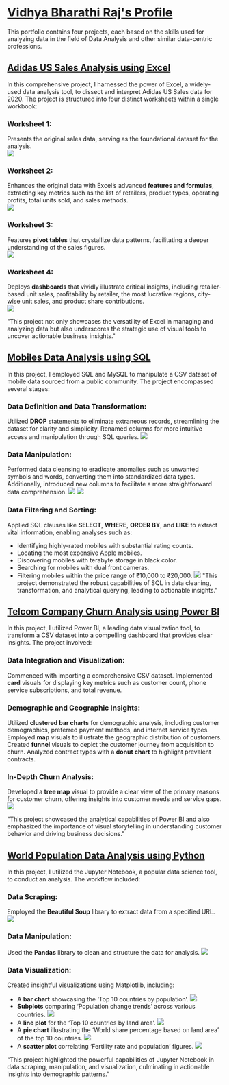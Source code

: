 # [Vidhya Bharathi Raj's Profile](https://github.com/VidhyabharathirajC)
This portfolio contains four projects, each based on the skills used for analyzing data in the field of Data Analysis and other similar data-centric professions.

## [Adidas US Sales Analysis using Excel](https://github.com/VidhyabharathirajC/Excel-Project)

In this comprehensive project, I harnessed the power of Excel, a widely-used data analysis tool, to dissect and interpret Adidas US Sales data for 2020. The project is structured into four distinct worksheets within a single workbook:

### Worksheet 1:
Presents the original sales data, serving as the foundational dataset for the analysis.  
![](https://github.com/Vidhya-bharathi-raj/Project-Images/blob/main/Excel%20Project%20Image/Screenshot%202024-04-09%20015411.jpg)
### Worksheet 2:
Enhances the original data with Excel’s advanced **features and formulas**, extracting key metrics such as the list of retailers, product types, operating profits, total units sold, and sales methods.\
![](https://github.com/Vidhya-bharathi-raj/Project-Images/blob/main/Excel%20Project%20Image/Screenshot%202024-04-09%20015424.jpg)
### Worksheet 3:
Features **pivot tables** that crystallize data patterns, facilitating a deeper understanding of the sales figures.  
![](https://github.com/Vidhya-bharathi-raj/Project-Images/blob/main/Excel%20Project%20Image/Screenshot%202024-04-09%20015442.jpg)
### Worksheet 4:
Deploys **dashboards** that vividly illustrate critical insights, including retailer-based unit sales, profitability by retailer, the most lucrative regions, city-wise unit sales, and product share contributions.  
![](https://github.com/Vidhya-bharathi-raj/Project-Images/blob/main/Excel%20Project%20Image/Screenshot%202024-04-09%20015540.jpg)

"This project not only showcases the versatility of Excel in managing and analyzing data but also underscores the strategic use of visual tools to uncover actionable business insights."

## [Mobiles Data Analysis using SQL](https://github.com/VidhyabharathirajC/SQL-Project)

In this project, I employed SQL and MySQL to manipulate a CSV dataset of mobile data sourced from a public community. The project encompassed several stages:

### Data Definition and Data Transformation:
Utilized **DROP** statements to eliminate extraneous records, streamlining the dataset for clarity and simplicity. Renamed columns for more intuitive access and manipulation through SQL queries.
![](https://github.com/Vidhya-bharathi-raj/Project-Images/blob/main/MySQL%20Project%20Image/Screenshot%202024-04-09%20022726.jpg)
### Data Manipulation:
Performed data cleansing to eradicate anomalies such as unwanted symbols and words, converting them into standardized data types. Additionally, introduced new columns to facilitate a more straightforward data comprehension.
![](https://github.com/Vidhya-bharathi-raj/Project-Images/blob/main/MySQL%20Project%20Image/Screenshot%202024-04-09%20022741.jpg)
![](https://github.com/Vidhya-bharathi-raj/Project-Images/blob/main/MySQL%20Project%20Image/Screenshot%202024-04-09%20022752.jpg)
### Data Filtering and Sorting:
Applied SQL clauses like **SELECT**, **WHERE**, **ORDER BY**, and **LIKE** to extract vital information, enabling analyses such as:
- Identifying highly-rated mobiles with substantial rating counts.
- Locating the most expensive Apple mobiles.
- Discovering mobiles with terabyte storage in black color.
- Searching for mobiles with dual front cameras.
- Filtering mobiles within the price range of ₹10,000 to ₹20,000.
![](https://github.com/Vidhya-bharathi-raj/Project-Images/blob/main/MySQL%20Project%20Image/Screenshot%202024-04-09%20022814.jpg)
"This project demonstrated the robust capabilities of SQL in data cleaning, transformation, and analytical querying, leading to actionable insights."

## [Telcom Company Churn Analysis using Power BI](https://github.com/VidhyabharathirajC/Power-BI-Project)

In this project, I utilized Power BI, a leading data visualization tool, to transform a CSV dataset into a compelling dashboard that provides clear insights. The project involved:

### Data Integration and Visualization:
Commenced with importing a comprehensive CSV dataset. Implemented **card** visuals for displaying key metrics such as customer count, phone service subscriptions, and total revenue.
### Demographic and Geographic Insights:
Utilized **clustered bar charts** for demographic analysis, including customer demographics, preferred payment methods, and internet service types.
Employed **map** visuals to illustrate the geographic distribution of customers. Created **funnel** visuals to depict the customer journey from acquisition to churn. Analyzed contract types with a **donut chart** to highlight prevalent contracts.
### In-Depth Churn Analysis:
Developed a **tree map** visual to provide a clear view of the primary reasons for customer churn, offering insights into customer needs and service gaps.
![](https://github.com/Vidhya-bharathi-raj/Project-Images/blob/main/Power%20BI%20Project%20Image/Screenshot%202024-04-07%20142953.jpg)


"This project showcased the analytical capabilities of Power BI and also emphasized the importance of visual storytelling in understanding customer behavior and driving business decisions."

## [World Population Data Analysis using Python](https://github.com/VidhyabharathirajC/Python-Project)

In this project, I utilized the Jupyter Notebook, a popular data science tool, to conduct an analysis. The workflow included:

### Data Scraping:
Employed the **Beautiful Soup** library to extract data from a specified URL.
![](https://github.com/Vidhya-bharathi-raj/Project-Images/blob/main/Python%20Project%20Image/Screenshot%202024-04-09%20023500.jpg)
### Data Manipulation:
Used the **Pandas** library to clean and structure the data for analysis.
![](https://github.com/Vidhya-bharathi-raj/Project-Images/blob/main/Python%20Project%20Image/Screenshot%202024-04-09%20023530.jpg)
### Data Visualization:
Created insightful visualizations using Matplotlib, including:
- A **bar chart** showcasing the ‘Top 10 countries by population’.
![](https://github.com/Vidhya-bharathi-raj/Project-Images/blob/main/Python%20Project%20Image/Screenshot%202024-04-09%20023829.jpg)
- **Subplots** comparing ‘Population change trends’ across various countries.
![](https://github.com/Vidhya-bharathi-raj/Project-Images/blob/main/Python%20Project%20Image/Screenshot%202024-04-09%20023857.jpg)
- A **line plot** for the ‘Top 10 countries by land area’.
![](https://github.com/Vidhya-bharathi-raj/Project-Images/blob/main/Python%20Project%20Image/Screenshot%202024-04-09%20023925.jpg)
- A **pie chart** illustrating the ‘World share percentage based on land area’ of the top 10 countries.
![](https://github.com/Vidhya-bharathi-raj/Project-Images/blob/main/Python%20Project%20Image/Screenshot%202024-04-09%20024000.jpg)
- A **scatter plot** correlating ‘Fertility rate and population’ figures.
![](https://github.com/Vidhya-bharathi-raj/Project-Images/blob/main/Python%20Project%20Image/Screenshot%202024-04-09%20024024.jpg)

“This project highlighted the powerful capabilities of Jupyter Notebook in data scraping, manipulation, and visualization, culminating in actionable insights into demographic patterns.”
